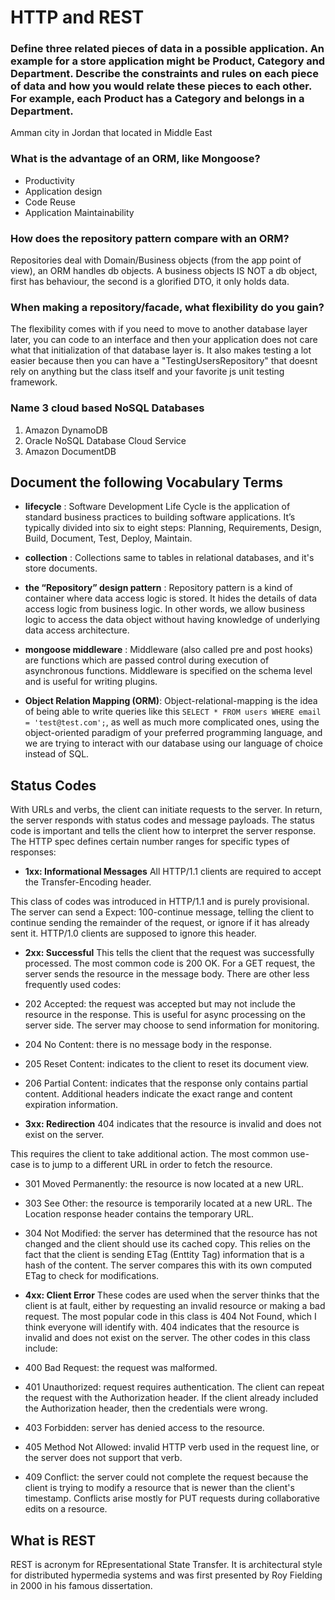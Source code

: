 # HTTP and REST
### Define three related pieces of data in a possible application. An example for a store application might be Product, Category and Department. Describe the constraints and rules on each piece of data and how you would relate these pieces to each other. For example, each Product has a Category and belongs in a Department.

Amman city in Jordan that located in Middle East

### What is the advantage of an ORM, like Mongoose?
- Productivity
- Application design
- Code Reuse
- Application Maintainability

### How does the repository pattern compare with an ORM?
Repositories deal with Domain/Business objects (from the app point of view), an ORM handles db objects. A business objects IS NOT a db object, first has behaviour, the second is a glorified DTO, it only holds data.

### When making a repository/facade, what flexibility do you gain?
The flexibility comes with if you need to move to another database layer later, you can code to an interface and then your application does not care what that initialization of that database layer is. It also makes testing a lot easier because then you can have a "TestingUsersRepository" that doesnt rely on anything but the class itself and your favorite js unit testing framework.

### Name 3 cloud based NoSQL Databases
1. Amazon DynamoDB
1. Oracle NoSQL Database Cloud Service
1. Amazon DocumentDB

## Document the following Vocabulary Terms
- **lifecycle** : Software Development Life Cycle is the application of standard business practices to building software applications. It’s typically divided into six to eight steps: Planning, Requirements, Design, Build, Document, Test, Deploy, Maintain. 

- **collection** : Collections same to tables in relational databases, and it's store documents.
- **the “Repository” design pattern** : Repository pattern is a kind of container where data access logic is stored. It hides the details of data access logic from business logic. In other words, we allow business logic to access the data object without having knowledge of underlying data access architecture.

- **mongoose middleware** : Middleware (also called pre and post hooks) are functions which are passed control during execution of asynchronous functions. Middleware is specified on the schema level and is useful for writing plugins.

- **Object Relation Mapping (ORM)**: Object-relational-mapping is the idea of being able to write queries like this `SELECT * FROM users WHERE email = 'test@test.com';`, as well as much more complicated ones, using the object-oriented paradigm of your preferred programming language, and we are trying to interact with our database using our language of choice instead of SQL.


## Status Codes
With URLs and verbs, the client can initiate requests to the server. In return, the server responds with status codes and message payloads. The status code is important and tells the client how to interpret the server response. The HTTP spec defines certain number ranges for specific types of responses:

- **1xx: Informational Messages**
All HTTP/1.1 clients are required to accept the Transfer-Encoding header.

This class of codes was introduced in HTTP/1.1 and is purely provisional. The server can send a Expect: 100-continue message, telling the client to continue sending the remainder of the request, or ignore if it has already sent it. HTTP/1.0 clients are supposed to ignore this header.

- **2xx: Successful**
This tells the client that the request was successfully processed. The most common code is 200 OK. For a GET request, the server sends the resource in the message body. There are other less frequently used codes:

- 202 Accepted: the request was accepted but may not include the resource in the response. This is useful for async processing on the server side. The server may choose to send information for monitoring.
- 204 No Content: there is no message body in the response.
- 205 Reset Content: indicates to the client to reset its document view.
- 206 Partial Content: indicates that the response only contains partial content. Additional headers indicate the exact range and content expiration information.
- **3xx: Redirection**
404 indicates that the resource is invalid and does not exist on the server.

This requires the client to take additional action. The most common use-case is to jump to a different URL in order to fetch the resource.

- 301 Moved Permanently: the resource is now located at a new URL.
- 303 See Other: the resource is temporarily located at a new URL. The Location response header contains the temporary URL.
- 304 Not Modified: the server has determined that the resource has not changed and the client should use its cached copy. This relies on the fact that the client is sending ETag (Enttity Tag) information that is a hash of the content. The server compares this with its own computed ETag to check for modifications.

- **4xx: Client Error**
These codes are used when the server thinks that the client is at fault, either by requesting an invalid resource or making a bad request. The most popular code in this class is 404 Not Found, which I think everyone will identify with. 404 indicates that the resource is invalid and does not exist on the server. The other codes in this class include:

- 400 Bad Request: the request was malformed.
- 401 Unauthorized: request requires authentication. The client can repeat the request with the Authorization header. If the client already included the Authorization header, then the credentials were wrong.
- 403 Forbidden: server has denied access to the resource.
- 405 Method Not Allowed: invalid HTTP verb used in the request line, or the server does not support that verb.
- 409 Conflict: the server could not complete the request because the client is trying to modify a resource that is newer than the client's timestamp. Conflicts arise mostly for PUT requests during collaborative edits on a resource.

## What is REST
REST is acronym for REpresentational State Transfer. It is architectural style for distributed hypermedia systems and was first presented by Roy Fielding in 2000 in his famous dissertation.

